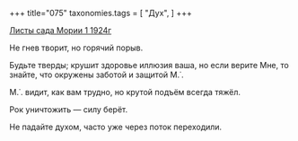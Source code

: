 +++
title="075"
taxonomies.tags = [
 "Дух",
]
+++

[Листы сада Мории 1 1924г](/agni/1924)

Не гнев творит, но горячий порыв.   

Будьте тверды; крушит здоровье иллюзия ваша, но если верите Мне, то знайте, что окружены заботой и защитой М.˙.   

М.˙. видит, как вам трудно, но крутой подъём всегда тяжёл.   

Рок уничтожить — силу берёт.   

Не падайте духом, часто уже через поток переходили.   

